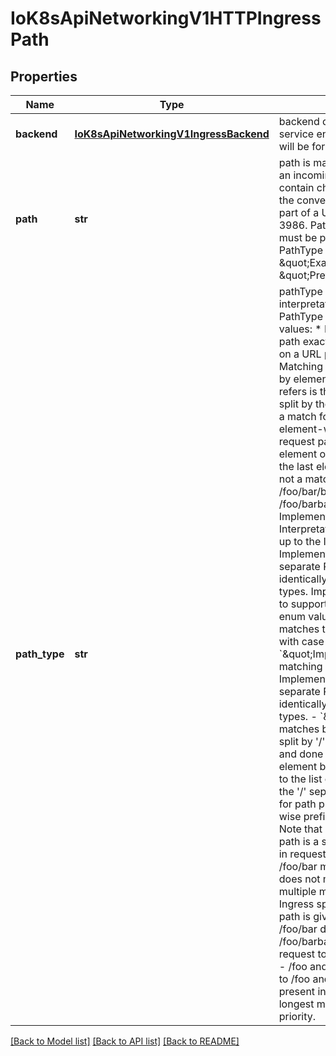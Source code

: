 # IoK8sApiNetworkingV1HTTPIngressPath

## Properties
Name | Type | Description | Notes
------------ | ------------- | ------------- | -------------
**backend** | [**IoK8sApiNetworkingV1IngressBackend**](IoK8sApiNetworkingV1IngressBackend.md) | backend defines the referenced service endpoint to which the traffic will be forwarded to. | 
**path** | **str** | path is matched against the path of an incoming request. Currently it can contain characters disallowed from the conventional \&quot;path\&quot; part of a URL as defined by RFC 3986. Paths must begin with a &#39;/&#39; and must be present when using PathType with value \&quot;Exact\&quot; or \&quot;Prefix\&quot;. | [optional] 
**path_type** | **str** | pathType determines the interpretation of the path matching. PathType can be one of the following values: * Exact: Matches the URL path exactly. * Prefix: Matches based on a URL path prefix split by &#39;/&#39;. Matching is   done on a path element by element basis. A path element refers is the   list of labels in the path split by the &#39;/&#39; separator. A request is a   match for path p if every p is an element-wise prefix of p of the   request path. Note that if the last element of the path is a substring   of the last element in request path, it is not a match (e.g. /foo/bar   matches /foo/bar/baz, but does not match /foo/barbaz). * ImplementationSpecific: Interpretation of the Path matching is up to   the IngressClass. Implementations can treat this as a separate PathType   or treat it identically to Prefix or Exact path types. Implementations are required to support all path types.  Possible enum values:  - &#x60;\&quot;Exact\&quot;&#x60; matches the URL path exactly and with case sensitivity.  - &#x60;\&quot;ImplementationSpecific\&quot;&#x60; matching is up to the IngressClass. Implementations can treat this as a separate PathType or treat it identically to Prefix or Exact path types.  - &#x60;\&quot;Prefix\&quot;&#x60; matches based on a URL path prefix split by &#39;/&#39;. Matching is case sensitive and done on a path element by element basis. A path element refers to the list of labels in the path split by the &#39;/&#39; separator. A request is a match for path p if every p is an element-wise prefix of p of the request path. Note that if the last element of the path is a substring of the last element in request path, it is not a match (e.g. /foo/bar matches /foo/bar/baz, but does not match /foo/barbaz). If multiple matching paths exist in an Ingress spec, the longest matching path is given priority. Examples: - /foo/bar does not match requests to /foo/barbaz - /foo/bar matches request to /foo/bar and /foo/bar/baz - /foo and /foo/ both match requests to /foo and /foo/. If both paths are present in an Ingress spec, the longest matching path (/foo/) is given priority. | 

[[Back to Model list]](../README.md#documentation-for-models) [[Back to API list]](../README.md#documentation-for-api-endpoints) [[Back to README]](../README.md)


